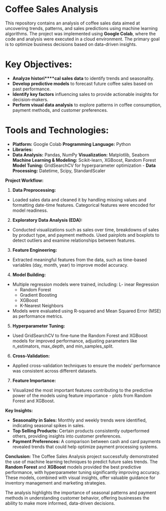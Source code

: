 # Coffee Sales Analysis
This repository contains an analysis of coffee sales data aimed at uncovering trends, patterns, and sales predictions using machine learning algorithms. The project was implemented using **Google Colab**, where the code and analysis were executed in a cloud environment. The primary goal is to optimize business decisions based on data-driven insights.

# Key Objectives:
-  **Analyze histori****cal sales data** to identify trends and seasonality.
-  **Develop predictive models** to forecast future coffee sales based on past performance.
-  **Identify key factors** influencing sales to provide actionable insights for decision-makers.
- **Perform visual data analysis** to explore patterns in coffee consumption, payment methods, and customer preferences.

# Tools and Technologies:
- **Platform:** Google Colab
**Programming Language:** Python
- **Libraries:**
-    **Data Analysis:** Pandas, NumPy
    **Visualization:** Matplotlib, Seaborn
    **Machine Learning & Modeling:** Scikit-learn, XGBoost, Random Forest
    **Model Tuning:** GridSearchCV for hyperparameter optimization
    - **Data Processing:** Datetime, Scipy, StandardScaler

**Project Workflow:**
1.  **Data Preprocessing:**
- Loaded sales data and cleaned it by handling missing values and formatting date-time features.
Categorical features were encoded for model readiness.

2. **Exploratory Data Analysis (EDA):**
- Conducted visualizations such as sales over time, breakdowns of sales by product type, and payment methods.
Used pairplots and boxplots to detect outliers and examine relationships between features.

3. **Feature Engineering:**
- Extracted meaningful features from the data, such as time-based variables (day, month, year) to improve model accuracy.

4. **Model Building:**
- Multiple regression models were trained, including:
    L- inear Regression
    - Random Forest
    - Gradient Boosting
    - XGBoost
    - K-Nearest Neighbors
- Models were evaluated using R-squared and Mean Squared Error (MSE) as performance metrics.

5. **Hyperparameter Tuning:**
- Used GridSearchCV to fine-tune the Random Forest and XGBoost models for improved performance, adjusting parameters like n_estimators, max_depth, and min_samples_split.

6. **Cross-Validation:**
- Applied cross-validation techniques to ensure the models’ performance was consistent across different datasets.

7. **Feature Importance:**
- Visualized the most important features contributing to the predictive power of the models using feature importance  - plots from Random Forest and XGBoost.

**Key Insights:**
- **Seasonality in Sales:** Monthly and weekly trends were identified, indicating seasonal spikes in sales.
- **Top Selling Products:** Certain products consistently outperformed others, providing insights into customer preferences. 
- **Payment Preferences:** A comparison between cash and card payments revealed trends that could help optimize payment processing systems.

**Conclusion:**
The Coffee Sales Analysis project successfully demonstrated the use of machine learning techniques to predict future sales trends. The **Random Forest** and **XGBoost** models provided the best predictive performance, with hyperparameter tuning significantly improving accuracy. These models, combined with visual insights, offer valuable guidance for inventory management and marketing strategies.

The analysis highlights the importance of seasonal patterns and payment methods in understanding customer behavior, offering businesses the ability to make more informed, data-driven decisions.

